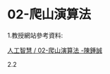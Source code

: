 # 02-爬山演算法	

1.教授網站參考資料:

<a href="https://misavo.com/blog/%E9%99%B3%E9%8D%BE%E8%AA%A0/%E6%9B%B8%E7%B1%8D/%E4%BA%BA%E5%B7%A5%E6%99%BA%E6%85%A7/02-%E7%88%AC%E5%B1%B1%E6%BC%94%E7%AE%97%E6%B3%95">人工智慧 / 02-爬山演算法 -陳鍾誠 </a>

2.2
